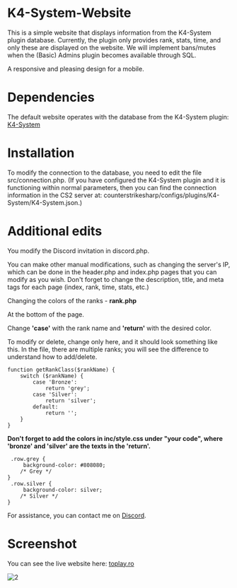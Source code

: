 # K4-System-Website
This is a simple website that displays information from the K4-System plugin database. Currently, the plugin only provides rank, stats, time, and only these are displayed on the website. We will implement bans/mutes when the (Basic) Admins plugin becomes available through SQL.

A responsive and pleasing design for a mobile.

# Dependencies
The default website operates with the database from the K4-System plugin: [K4-System](https://github.com/K4ryuu/K4-System)

# Installation
To modify the connection to the database, you need to edit the file src/connection.php. (If you have configured the K4-System plugin and it is functioning within normal parameters, then you can find the connection information in the CS2 server at: counterstrikesharp/configs/plugins/K4-System/K4-System.json.)

# Additional edits
You modify the Discord invitation in discord.php.

You can make other manual modifications, such as changing the server's IP, which can be done in the header.php and index.php pages that you can modify as you wish.
Don't forget to change the description, title, and meta tags for each page (index, rank, time, stats, etc.)

Changing the colors of the ranks - **rank.php**

At the bottom of the page.

Change **'case'** with the rank name and **'return'** with the desired color.

To modify or delete, change only here, and it should look something like this. In the file, there are multiple ranks; you will see the difference to understand how to add/delete.
```
function getRankClass($rankName) {
    switch ($rankName) {
        case 'Bronze':
            return 'grey';
        case 'Silver':
            return 'silver';
        default:
            return '';
    }
}
```

**Don't forget to add the colors in inc/style.css under "your code", where 'bronze' and 'silver' are the texts in the 'return'.** 
```
 .row.grey {
     background-color: #808080;
    /* Grey */
}
 .row.silver {
     background-color: silver;
    /* Silver */
}
```

For assistance, you can contact me on [Discord](https://discord.gg/Ebr62RJRd4). 

# Screenshot
You can see the live website here: [toplay.ro](https://toplay.ro/)

![2](https://github.com/sdg12321/K4-System-Website/assets/151413805/b65f4f23-42aa-4d58-ae02-7d3001fc9fe7)
